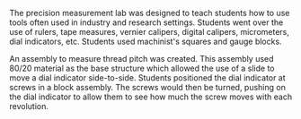 The precision measurement lab was designed to teach students how to use tools often used in industry and research settings.
Students went over the use of rulers, tape measures, vernier calipers, digital calipers, micrometers, dial indicators, etc.
Students used machinist's squares and gauge blocks.

An assembly to measure thread pitch was created.
This assembly used 80/20 material as the base structure which allowed the use of a slide to move a dial indicator side-to-side.
Students positioned the dial indicator at screws in a block assembly. The screws would then be turned, pushing on the dial indicator
to allow them to see how much the screw moves with each revolution.
